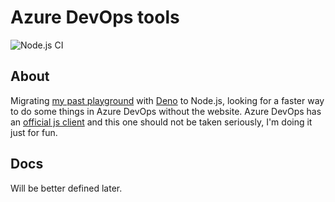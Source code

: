 # Azure DevOps tools

![Node.js CI](https://github.com/renansmoreira/azure-devops-tools/actions/workflows/node.js.yml/badge.svg)

## About
Migrating [my past playground](https://github.com/renansmoreira/devtools/tree/master/cli-tools/azuredevops-cli) with [Deno](deno.land) to Node.js, looking for a faster way to do some things in Azure DevOps without the website. Azure DevOps has an [official js client](https://github.com/microsoft/azure-devops-node-api) and this one should not be taken seriously, I'm doing it just for fun.

## Docs
Will be better defined later.